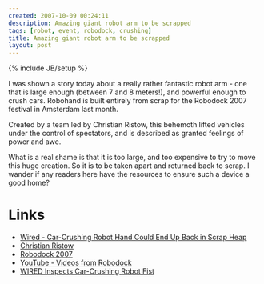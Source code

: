 ```yaml
---
created: 2007-10-09 00:24:11
description: Amazing giant robot arm to be scrapped
tags: [robot, event, robodock, crushing]
title: Amazing giant robot arm to be scrapped
layout: post
---
```

{% include JB/setup %}

I was shown a story today about a really rather fantastic robot arm - one that is large enough (between 7 and 8 meters!), and powerful enough to crush cars. Robohand is built entirely from scrap for the Robodock 2007 festival in Amsterdam last month.

Created by a team led by Christian Ristow, this behemoth lifted vehicles under the control of spectators, and is described as granted feelings of power and awe.

What is a real shame is that it is too large, and too expensive to try to move this huge creation. So it is to be taken apart and returned back to scrap. I wander if any readers here have the resources to ensure such a device a good home?

# Links

* [Wired - Car-Crushing Robot Hand Could End Up Back in Scrap Heap](http://www.wired.com/culture/art/news/2007/10/robothand)
* [Christian Ristow](http://christianristow.com/)
* <a href="http://www.robodock.org/2007/">Robodock 2007</a>
* <a href="http://www.youtube.com/Robodock">YouTube - Videos from Robodock</a>
* <a href="http://blog.wired.com/gadgets/2007/10/wired-inspects-.html">WIRED Inspects Car-Crushing Robot Fist</a>
 
